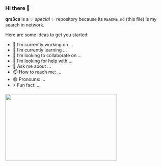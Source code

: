 ### Hi there 👋

**qm3cs** is a ✨ _special_ ✨ repository because its `README.md` (this file) is my search in network.

Here are some ideas to get you started:

- 🔭 I’m currently working on ...
- 🌱 I’m currently learning ...
- 👯 I’m looking to collaborate on ...
- 🤔 I’m looking for help with ...
- 💬 Ask me about ...
- 📫 How to reach me: ...
- 😄 Pronouns: ...
- ⚡ Fun fact: ...

<img src="https://github.com/SWING-D/SWING-D/blob/main/github.jpg" width = "350" height = "210" alt="" align=center />
